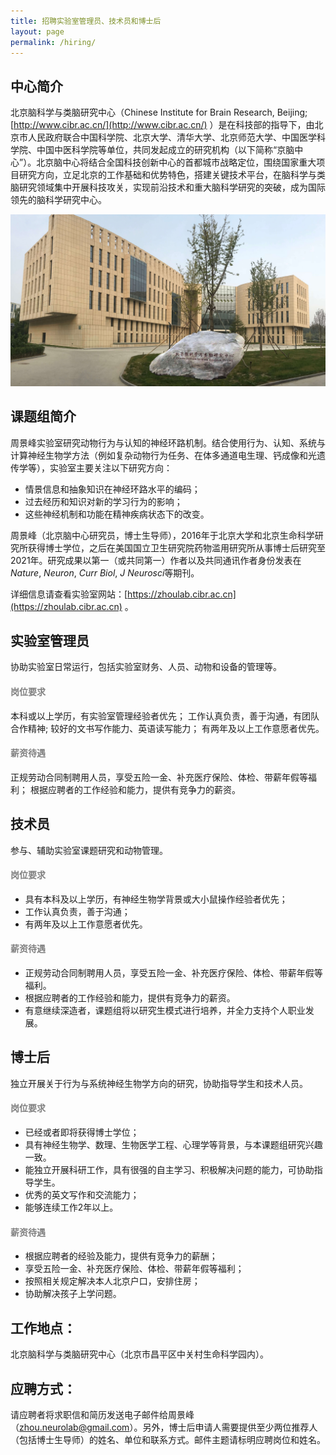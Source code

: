 ```yaml
---
title: 招聘实验室管理员、技术员和博士后
layout: page
permalink: /hiring/
---
```


## 中心简介

北京脑科学与类脑研究中心（Chinese Institute for Brain Research, Beijing; [http://www.cibr.ac.cn/](http://www.cibr.ac.cn/) ）是在科技部的指导下，由北京市人民政府联合中国科学院、北京大学、清华大学、北京师范大学、中国医学科学院、中国中医科学院等单位，共同发起成立的研究机构（以下简称“京脑中心”）。北京脑中心将结合全国科技创新中心的首都城市战略定位，围绕国家重大项目研究方向，立足北京的工作基础和优势特色，搭建关键技术平台，在脑科学与类脑研究领域集中开展科技攻关，实现前沿技术和重大脑科学研究的突破，成为国际领先的脑科学研究中心。

<p align="center">
  <img width="800" src="/assets/CIBR.jpg">
</p>

## 课题组简介

周景峰实验室研究动物行为与认知的神经环路机制。结合使用行为、认知、系统与计算神经生物学方法（例如复杂动物行为任务、在体多通道电生理、钙成像和光遗传学等），实验室主要关注以下研究方向：
* 情景信息和抽象知识在神经环路水平的编码；
* 过去经历和知识对新的学习行为的影响；
* 这些神经机制和功能在精神疾病状态下的改变。

周景峰（北京脑中心研究员，博士生导师），2016年于北京大学和北京生命科学研究所获得博士学位，之后在美国国立卫生研究院药物滥用研究所从事博士后研究至2021年。研究成果以第一（或共同第一）作者以及共同通讯作者身份发表在*Nature*, *Neuron*, *Curr Biol*, *J Neurosci*等期刊。

详细信息请查看实验室网站：[https://zhoulab.cibr.ac.cn](https://zhoulab.cibr.ac.cn) 。

## 实验室管理员

协助实验室日常运行，包括实验室财务、人员、动物和设备的管理等。

<h4 style="color:gray">岗位要求</h4>

本科或以上学历，有实验室管理经验者优先；
工作认真负责，善于沟通，有团队合作精神;
较好的文书写作能力、英语读写能力；
有两年及以上工作意愿者优先。

<h4 style="color:gray">薪资待遇</h4>

正规劳动合同制聘用人员，享受五险一金、补充医疗保险、体检、带薪年假等福利；
根据应聘者的工作经验和能力，提供有竞争力的薪资。

## 技术员

参与、辅助实验室课题研究和动物管理。

<h4 style="color:gray">岗位要求</h4>

* 具有本科及以上学历，有神经生物学背景或大小鼠操作经验者优先；
* 工作认真负责，善于沟通；
* 有两年及以上工作意愿者优先。

<h4 style="color:gray">薪资待遇</h4>

* 正规劳动合同制聘用人员，享受五险一金、补充医疗保险、体检、带薪年假等福利。
* 根据应聘者的工作经验和能力，提供有竞争力的薪资。
* 有意继续深造者，课题组将以研究生模式进行培养，并全力支持个人职业发展。

## 博士后

独立开展关于行为与系统神经生物学方向的研究，协助指导学生和技术人员。

<h4 style="color:gray">岗位要求</h4>

* 已经或者即将获得博士学位；
* 具有神经生物学、数理、生物医学工程、心理学等背景，与本课题组研究兴趣一致。
* 能独立开展科研工作，具有很强的自主学习、积极解决问题的能力，可协助指导学生。
* 优秀的英文写作和交流能力；
* 能够连续工作2年以上。

<h4 style="color:gray">薪资待遇</h4>

* 根据应聘者的经验及能力，提供有竞争力的薪酬；
* 享受五险一金、补充医疗保险、体检、带薪年假等福利；
* 按照相关规定解决本人北京户口，安排住房；
* 协助解决孩子上学问题。

## 工作地点：

北京脑科学与类脑研究中心（北京市昌平区中关村生命科学园内）。

## 应聘方式：

请应聘者将求职信和简历发送电子邮件给周景峰（[zhou.neurolab@gmail.com](zhou.neurolab@gmail.com)）。另外，博士后申请人需要提供至少两位推荐人（包括博士生导师）的姓名、单位和联系方式。邮件主题请标明应聘岗位和姓名。
